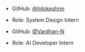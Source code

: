 - GitHub: [@hilokeshrm](https://github.com/hilokeshrm)
- Role: System Design Intern

- GitHub: [@Vardhan-N](https://github.com/Vardhan-N)
-  Role: AI Developer Intern